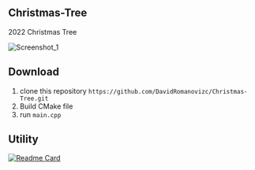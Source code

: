## Christmas-Tree
2022 Christmas Tree

![Screenshot_1](https://user-images.githubusercontent.com/72649244/147786641-4a1ab6a6-2597-4a13-9c87-1661d2d338c1.png)


## Download
1. clone this repository ```https://github.com/DavidRomanovizc/Christmas-Tree.git```
2. Build CMake file
3. run ```main.cpp```


## Utility 
[![Readme Card](https://github-readme-stats.vercel.app/api/pin/?username=tapio&repo=rlutil&theme=tokyonight)](https://github.com/tapio/rlutil)
